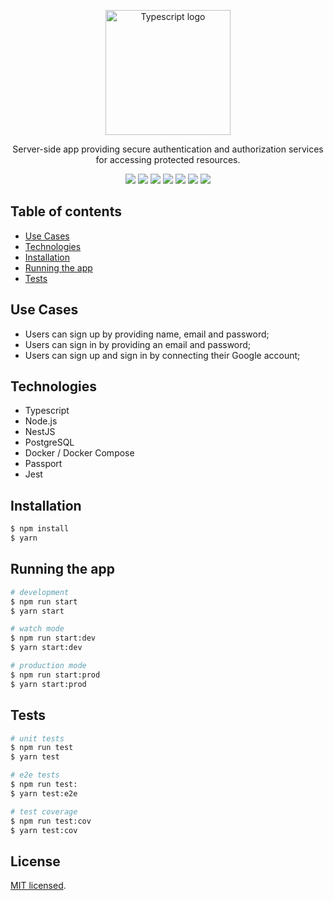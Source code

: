 <p align="center">
  <a href="https://www.typescriptlang.org/" target="blank"><img src="https://upload.wikimedia.org/wikipedia/commons/4/4c/Typescript_logo_2020.svg" width="200" alt="Typescript logo" /></a>
</p>

<p align="center">
  Server-side app providing secure authentication and authorization services for accessing protected resources.
</p>

<p align="center">
  <img src="https://img.shields.io/badge/TypeScript-007ACC?style=for-the-badge&logo=typescript&logoColor=white"/>
  <img src="https://img.shields.io/badge/Node.js-339933?style=for-the-badge&logo=nodedotjs&logoColor=white" />
  <img src="https://img.shields.io/badge/nestjs-E0234E?style=for-the-badge&logo=nestjs&logoColor=white" />
  <img src="https://img.shields.io/badge/PostgreSQL-316192?style=for-the-badge&logo=postgresql&logoColor=white" />
  <img src="https://img.shields.io/badge/Prisma-3982CE?style=for-the-badge&logo=Prisma&logoColor=white" />
  <img src="https://img.shields.io/badge/Docker-2CA5E0?style=for-the-badge&logo=docker&logoColor=white" />
  <img src="https://img.shields.io/badge/Jest-C21325?style=for-the-badge&logo=jest&logoColor=white" />
</p>

## Table of contents
* [Use Cases](#use-cases)
* [Technologies](#technologies)
* [Installation](#installation)
* [Running the app](#running-the-app)
* [Tests](#tests)

## Use Cases
- Users can sign up by providing name, email and password;
- Users can sign in by providing an email and password;
- Users can sign up and sign in by connecting their Google account;

## Technologies
- Typescript
- Node.js
- NestJS
- PostgreSQL
- Docker / Docker Compose
- Passport
- Jest

## Installation

```bash
$ npm install
$ yarn
```

## Running the app

```bash
# development
$ npm run start
$ yarn start

# watch mode
$ npm run start:dev
$ yarn start:dev

# production mode
$ npm run start:prod
$ yarn start:prod
```

## Tests

```bash
# unit tests
$ npm run test
$ yarn test

# e2e tests
$ npm run test:
$ yarn test:e2e

# test coverage
$ npm run test:cov
$ yarn test:cov
```

## License

[MIT licensed](LICENSE).
